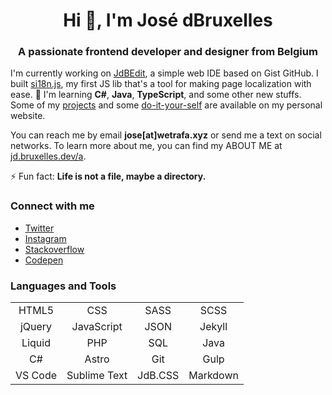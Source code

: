 <h1 align="center">Hi 👋, I'm José dBruxelles</h1>
<h3 align="center">A passionate frontend developer and designer from Belgium</h3>

I'm currently working on [JdBEdit](https://code.wetrafa.xyz), a simple web IDE based on Gist GitHub. I built [si18n.js](https://si18n.js.bruxelles.dev/), my first JS lib that's a tool for making page localization with ease. 🌱 I'm learning **C#**, **Java**, **TypeScript**, and some other new stuffs. Some of my [projects](https://jd.bruxelles.dev/projets) and some [do-it-your-self](https://jd.bruxelles.dev/w/) are available on my personal website.

You can reach me by email **jose[at]wetrafa.xyz** or send me a text on social networks. To learn more about me, you can find my ABOUT ME at [jd.bruxelles.dev/a](https://jd.bruxelles.dev/a).

⚡ Fun fact: **Life is not a file, maybe a directory.**

### Connect with me

- [Twitter](https://twitter.com/jdbruxelles)
- [Instagram](https://instagram.com/jdbruxelles)
- [Stackoverflow](https://stackoverflow.com/users/8335367)
- [Codepen](https://codepen.io/jdbio)

### Languages and Tools

|         |              |         |            |
|:-------:|:------------:|:-------:|:----------:|
| HTML5   | CSS          | SASS    | SCSS       |
| jQuery  | JavaScript   | JSON    | Jekyll     | 
| Liquid  | PHP          | SQL     | Java       | 
| C#      | Astro        | Git     | Gulp       |
| VS Code | Sublime Text | JdB.CSS | Markdown   |

<!-- ### My most used languages on GitHub

![Top Langs](https://github-readme-stats.vercel.app/api/top-langs/?username=jdbruxelles&layout=compact&hide_title=true) -->

<!-- ### Top languages over the 7 last days

![Wakatime-stats-light](https://wakatime.com/share/@jdbruxelles/169e4255-7a58-4155-95a0-cce5c2294782.png#gh-light-mode-only)
![Wakatime-stats-dark](https://wakatime.com/share/@jdbruxelles/942e0d2f-a6a3-4c2c-bbfb-d30717619b6c.png#gh-dark-mode-only) -->
